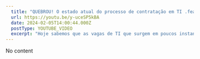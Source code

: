 ```yaml
---
  title: "QUEBROU! O estado atual do processo de contratação em TI .feat Tabnews"
  url: https://youtu.be/y-uceSP5kBA
  date: 2024-02-05T14:00:44.000Z
  postType: YOUTUBE_VIDEO
  excerpt: "Hoje sabemos que as vagas de TI que surgem em poucos instantes recebem zilhares de devs. E um reflexo disso tem sido mudanças não tão legais em como acontecem os filtros dos processos. Nesse vídeo vou trazer um pouco da minha visão sobre e em cima de um post do TabNews!"
---
```

  
  No content
  
